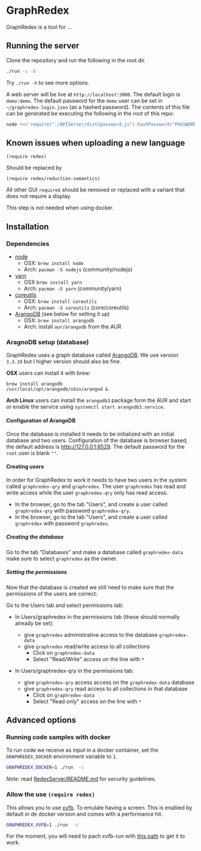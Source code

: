 # GraphRedex

GraphRedex is a tool for ...

## Running the server
Clone the repository and run the following in the root dir.

```bash
./run -c -b
```

Try `./run -h` to see more options.

A web server will be live at `http://localhost:3000`. 
The default login is `demo:demo`.
The default password for the `demo` user can be set in `~/graphredex-login.json` (as a hashed password). The contents of this file can be generated be executing the following in the root of this repo:

```bash
node <<<'require("./APIServer/dist/password.js").hashPassword("PASSWORD").then(x=>console.log(JSON.stringify(x)))'
```

## Known issues when uploading a new language 

```racket
(require redex)
```

Should be replaced by 

```racket
(require redex/reduction-semantics)
```

All other GUI `require`s should be removed or replaced with a variant that does 
not require a display. 

This step is not needed when using docker.

## Installation
### Dependencies

- [node](https://nodejs.org/en/)
   * OSX: `brew install node`
   * Arch: `pacman -S nodejs` (community/nodejs)
- [yarn](https://yarnpkg.com/en/)
   * OSX `brew install yarn`
   * Arch: `pacman -S yarn` (community/yarn)
- [coreutils](https://www.gnu.org/software/coreutils/coreutils.html)
   * OSX: `brew install coreutils`
   * Arch: `pacman -S coreutils` (core/coreutils)
- [ArangoDB](https://www.arangodb.com/) (see below for setting it up)
   * OSX: `brew install arangodb`
   * Arch: install `aur/arangodb` from the AUR

### AragnoDB setup (database)

GraphRedex uses a graph database called [ArangoDB](https://www.arangodb.com/). 
We use version `3.3.19` but I higher version should also be fine.


**OSX** users can install it with brew:
```
brew install arangodb
/usr/local/opt/arangodb/sbin/arangod &
```

**Arch Linux** users can install the `arangodb3` package form the AUR and
start or enable the service using `systemctl start arangodb3.service`.

#### Configuration of ArangoDB 
Once the database is installed it needs to be initialized with an initial database and two users. 
Configuration of the database is browser based, the default address is http://127.0.0.1:8529.
The default password for the `root` user is blank `""`.


#### Creating users 

In order for GraphRedex to work it needs to have two users in the system called `graphredex-qry` and `graphredex`.
The user `graphredex` has read and write access while the user `graphredex-qry` only has read access. 

- In the browser, go to the tab "Users", and create a user called `graphredex-qry` with password `graphredex-qry`. 
- In the browser, go to the tab "Users", and create a user called `graphredex` with password `graphredex`.

##### Creating the database  

Go to the tab "Databases" and make a database called `graphredex-data` make sure to select `graphredex` as the owner. 

##### Setting the permissions 

Now that the database is created we still need to make sure that the permissions of the users are correct:

Go to the Users tab and select permissions tab: 
- In Users/graphredex in the permissions tab (these should normally already be set):
  * give `graphredex` administrative access to the database `graphredex-data`
  * give `graphredex` read/write access to all collections
    + Click on `graphredex-data`
    + Select "Read/Write" access on the line with `*`

- In Users/graphredex-qry in the permissions tab:
  * give `graphredex-qry` access access on the `graphredex-data` database
  * give `graphredex-qry` read access to all collections in that database
    + Click on `graphredex-data`
    + Select "Read only" access on the line with `*`


## Advanced options

### Running code samples with docker

To run code we receive as input in a docker container, set the `GRAPHREDEX_DOCKER` 
environment variable to `1`.

```bash
GRAPHREDEX_DOCKER=1 ./run  -c  
```

*Note*: read [RedexServer/README.md](RedexServer/README.md) for security guidelines.

### Allow the use `(require redex)`

This allows you to use [xvfb](https://www.x.org/releases/X11R7.7/doc/man/man1/Xvfb.1.xhtml).
To emulate having a screen. This is enabled by default in de docker version and comes
with a performance hit. 

```bash
GRAPHREDEX_XVFB=1 ./run  -c
```

For the moment, you will need to pach xvfb-run with [this path](RedexServer/xvfb.patch)
to get it to work.